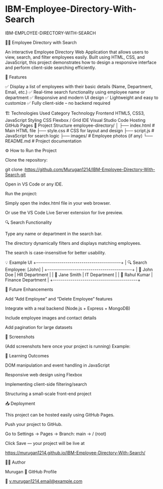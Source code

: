 # IBM-Employee-Directory-With-Search
IBM-EMPLOYEE-DIRECTORY-WITH-SEARCH

🧑‍💼 Employee Directory with Search

An interactive Employee Directory Web Application that allows users to view, search, and filter employees easily. Built using HTML, CSS, and JavaScript, this project demonstrates how to design a responsive interface and perform client-side searching efficiently.

🚀 Features

✅ Display a list of employees with their basic details (Name, Department, Email, etc.) ✅ Real-time search functionality using employee name or department ✅ Responsive and modern UI design ✅ Lightweight and easy to customize ✅ Fully client-side – no backend required

🏗️ Technologies Used Category Technology Frontend HTML5, CSS3, JavaScript Styling CSS Flexbox / Grid IDE Visual Studio Code Hosting GitHub Pages 📂 Project Structure employee-directory/ │ ├── index.html # Main HTML file ├── style.css # CSS for layout and design ├── script.js # JavaScript for search logic ├── images/ # Employee photos (if any) └── README.md # Project documentation

⚙️ How to Run the Project

Clone the repository:

git clone :https://github.com/Murugan1214/IBM-Employee-Directory-With-Search.git

Open in VS Code or any IDE.

Run the project:

Simply open the index.html file in your web browser.

Or use the VS Code Live Server extension for live preview.

🔍 Search Functionality

Type any name or department in the search bar.

The directory dynamically filters and displays matching employees.

The search is case-insensitive for better usability.

💡 Example UI +-------------------------------------------+ | 🔍 Search Employee: [John] | +-------------------------------------------+ | 👤 John Doe | HR Department | | 👤 Jane Smith | IT Department | | 👤 Rahul Kumar | Finance Department | +-------------------------------------------+

🧩 Future Enhancements

Add “Add Employee” and “Delete Employee” features

Integrate with a real backend (Node.js + Express + MongoDB)

Include employee images and contact details

Add pagination for large datasets

📸 Screenshots

(Add screenshots here once your project is running) Example:

🧠 Learning Outcomes

DOM manipulation and event handling in JavaScript

Responsive web design using Flexbox

Implementing client-side filtering/search

Structuring a small-scale front-end project

📤 Deployment

This project can be hosted easily using GitHub Pages.

Push your project to GitHub.

Go to Settings → Pages → Branch: main → / (root)

Click Save — your project will be live at

 https://murugan1214.github.io/IBM-Employee-Directory-With-Search/

👨‍💻 Author

Murugan 💼 GitHub Profile

📧 v.murugan1214.email@example.com
